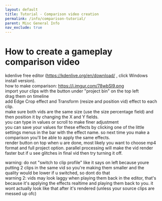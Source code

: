 ```yaml
---
layout: default
title: Tutorial - Comparison video creation
permalink: /info/comparison-tutorial/
parent: Misc General Info
nav_exclude: true
---
```

# How to create a gameplay comparison video


kdenlive free editor (https://kdenlive.org/en/download/ , click Windows install version).  
how to make comparison: https://i.imgur.com/78wbSI9.png  
import your clips with the button under "project bin" on the top left  
drag them on timeline  
add Edge Crop effect and Transform (resize and position vid) effect to each clip.  
make sure both vids are the same size (use the size percentage field) and then position it by changing the X and Y fields.  
you can type in values or scroll to make finer adjustment  
you can save your values for these effects by clicking one of the little settings menus in the bar with the effect name. so next time you make a comparison you'll be able to apply the same effects.  
render button on top when u are done, most likely you want to choose mp4 format and full project option. parallel processing will make the vid render faster but if u see glitches in final vid then try turning it off.  
  
warning: do not "switch to clip profile" like it says on left because youre putting 2 clips in the same vid so you're making them smaller and the quality would be lower if u switched, so dont do that  
warning 2: vids may look laggy when playing them back in the editor, that's because it's applying the effects realtime and playing them back to you. it wont actually look like that after it's rendered (unless your source clips are messed up ofc)  

